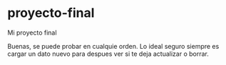 # proyecto-final
Mi proyecto final

Buenas, se puede probar en cualquie orden. Lo ideal seguro siempre es cargar un dato nuevo para despues ver si te deja actualizar o borrar.